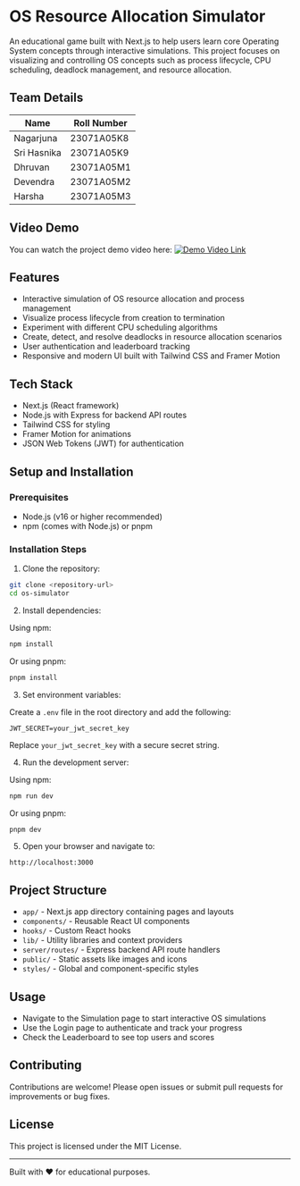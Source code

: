 # OS Resource Allocation Simulator

An educational game built with Next.js to help users learn core Operating System concepts through interactive simulations. This project focuses on visualizing and controlling OS concepts such as process lifecycle, CPU scheduling, deadlock management, and resource allocation.

## Team Details

| Name       | Roll Number   |
|------------|---------------|
| Nagarjuna  | 23071A05K8    |
| Sri Hasnika| 23071A05K9    |
| Dhruvan    | 23071A05M1    |
| Devendra   | 23071A05M2    |
| Harsha     | 23071A05M3    |

## Video Demo

You can watch the project demo video here: [![Demo Video Link](https://img.icons8.com/material-outlined/24/000000/link--v1.png)](https://drive.google.com/file/d/1jqKKhFplnjuBPzTFmvBKK46svn2cjnPT/view?usp=sharing)

## Features

- Interactive simulation of OS resource allocation and process management
- Visualize process lifecycle from creation to termination
- Experiment with different CPU scheduling algorithms
- Create, detect, and resolve deadlocks in resource allocation scenarios
- User authentication and leaderboard tracking
- Responsive and modern UI built with Tailwind CSS and Framer Motion

## Tech Stack

- Next.js (React framework)
- Node.js with Express for backend API routes
- Tailwind CSS for styling
- Framer Motion for animations
- JSON Web Tokens (JWT) for authentication

## Setup and Installation

### Prerequisites

- Node.js (v16 or higher recommended)
- npm (comes with Node.js) or pnpm

### Installation Steps

1. Clone the repository:

```bash
git clone <repository-url>
cd os-simulator
```

2. Install dependencies:

Using npm:

```bash
npm install
```

Or using pnpm:

```bash
pnpm install
```

3. Set environment variables:

Create a `.env` file in the root directory and add the following:

```
JWT_SECRET=your_jwt_secret_key
```

Replace `your_jwt_secret_key` with a secure secret string.

4. Run the development server:

Using npm:

```bash
npm run dev
```

Or using pnpm:

```bash
pnpm dev
```

5. Open your browser and navigate to:

```
http://localhost:3000
```

## Project Structure

- `app/` - Next.js app directory containing pages and layouts
- `components/` - Reusable React UI components
- `hooks/` - Custom React hooks
- `lib/` - Utility libraries and context providers
- `server/routes/` - Express backend API route handlers
- `public/` - Static assets like images and icons
- `styles/` - Global and component-specific styles

## Usage

- Navigate to the Simulation page to start interactive OS simulations
- Use the Login page to authenticate and track your progress
- Check the Leaderboard to see top users and scores

## Contributing

Contributions are welcome! Please open issues or submit pull requests for improvements or bug fixes.

## License

This project is licensed under the MIT License.

---

Built with ❤️ for educational purposes.
